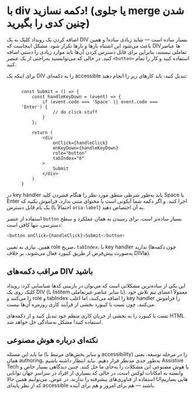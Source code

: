 # با div دکمه نسازید! (یا جلوی merge شدن چنین کدی را بگیرید)

اضافه کردن یک رویداد کلیک به یک DIV بسیار ساده است — شاید زیادی ساده! و همین باعث می‌شود این اشتباه بارها و بارها تکرار شود. مشکل اینجاست که DIVها عناصر تعاملی نیستند، بنابراین برای قابل دسترس کردن آن‌ها باید موارد زیادی را دستی اضافه کنید. در حالی که می‌توانستید به‌راحتی از یک عنصر `<button>` استفاده کنید و کار را تمام کنید.

برای اینکه یک DIV را به دکمه‌ای accessible تبدیل کنید، باید کارهای زیر را انجام دهید:

<figure className="grid grid-cols-2 gap-6 py-2 item-start">

```tsx

const Submit = () => {
    const handleKeyDown = (event) => {
        if (event.code === 'Space' || event.code === 'Enter') {
            // do click stuff
        }
    };

    return (
        <div
            onClick={handleClick}
            onKeyDown={handleKeyDown}
            role="button"
            tabIndex="0"
        >
            Submit
        </div>
    )
}

```


</figure>

در key handler باید به‌طور شرطی منطق مورد نظر را هنگام فشردن کلید Space یا Enter اجرا کنید. و اگر دکمه‌ شما آیکونی است یا محتوای متنی ندارد، فراموش نکنید که یک نام قابل دسترس (احتمالاً با `aria-label`) به آن اختصاص دهید.

استفاده از عنصر `button` بسیار ساده‌تر است. برای رسیدن به همان عملکرد و سطح دسترسی، تنها کافی است:

```javascript
<button onClick={handleClick}>Submit</button>
```

همین. نیازی به تعیین role صریح، `tabIndex`، یا key handler ندارید (چون دکمه‌ها به‌صورت پیش‌فرض از طریق کیبورد فعال می‌شوند، بر خلاف DIVها).

## مراقب دکمه‌های DIV باشید

این یکی از ساده‌ترین مشکلاتی است که می‌توان در بازبینی کدها شناسایی کرد: رویداد کلیک روی یک DIV (یا listitem یا سایر عناصر غیرتعاملی). معمولاً اعضای تیم تلاش خود را می‌کنند و role و tabIndex را اضافه می‌کنند، اما اغلب key handler را فراموش می‌کنند، چون تست با کیبورد بخشی از فرآیند کاری روزمره‌ آن‌ها نیست.

تست با کیبورد را به بخشی از جریان کاری منظم خود تبدیل کنید و از دکمه‌های HTML استفاده کنید! مشکل به‌سادگی حل خواهد شد.

## نکته‌ای درباره هوش مصنوعی

ما باید این مسئله (و سایر بخش‌های مرتبط با accessibility) را در مرحله توسعه، یعنی همان authoring، به‌طور جدی مدنظر قرار دهیم. نباید انتظار داشته باشیم Assistive Tech یا هوش مصنوعی این مشکلات را به‌جای ما حل کنند. چنین دیدگاهی بسیار خاص و وابسته به امکانات لوکس است، در حالی که بسیاری از افراد در سراسر جهان توانایی استفاده از فناوری‌های پیشرفته را ندارند. در عوض، می‌توانیم همین حالا UIهایی بسازیم که از نظر پایه‌ای accessible باشند — هم برای امروز و هم برای آینده.
